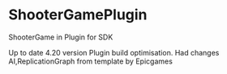 # ShooterGamePlugin
ShooterGame in Plugin for SDK

Up to date 4.20 version Plugin build optimisation. Had changes AI,ReplicationGraph from template by Epicgames
